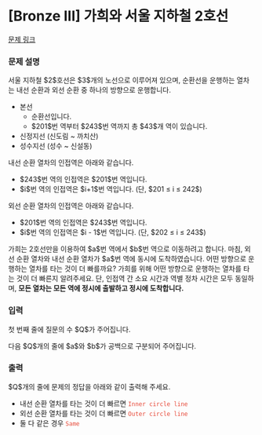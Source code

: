 # [Bronze III] 가희와 서울 지하철 2호선

[문제 링크](https://www.acmicpc.net/problem/32777) 

### 문제 설명

<p>서울 지하철 $2$호선은 $3$개의 노선으로 이루어져 있으며, 순환선을 운행하는 열차는 내선 순환과 외선 순환 중 하나의 방향으로 운행합니다.</p>

<ul>
	<li>본선
	<ul>
		<li>순환선입니다. </li>
		<li>$201$번 역부터 $243$번 역까지 총 $43$개 역이 있습니다.</li>
	</ul>
	</li>
	<li>신정지선 (신도림 ~ 까치산)</li>
	<li>성수지선 (성수 ~ 신설동)</li>
</ul>

<p>내선 순환 열차의 인접역은 아래와 같습니다.</p>

<ul>
	<li>$243$번 역의 인접역은 $201$번 역입니다.</li>
	<li>$i$번 역의 인접역은 $i+1$번 역입니다. (단, $201 ≤ i ≤ 242$)</li>
</ul>

<p>외선 순환 열차의 인접역은 아래와 같습니다.</p>

<ul>
	<li>$201$번 역의 인접역은 $243$번 역입니다.</li>
	<li>$i$번 역의 인접역은 $i - 1$번 역입니다. (단, $202 ≤ i ≤ 243$)</li>
</ul>

<p>가희는 2호선만을 이용하여 $a$번 역에서 $b$번 역으로 이동하려고 합니다. 마침, 외선 순환 열차와 내선 순환 열차가 $a$번 역에 동시에 도착하였습니다. 어떤 방향으로 운행하는 열차를 타는 것이 더 빠를까요? 가희를 위해 어떤 방향으로 운행하는 열차를 타는 것이 더 빠른지 알려주세요. 단, 인접역 간 소요 시간과 역별 정차 시간은 모두 동일하며, <strong>모든 열차는 모든 역에 정시에 출발하고 정시에 도착합니다.</strong></p>

### 입력 

 <p>첫 번째 줄에 질문의 수 $Q$가 주어집니다.</p>

<p>다음 $Q$개의 줄에 $a$와 $b$가 공백으로 구분되어 주어집니다.</p>

### 출력 

 <p>$Q$개의 줄에 문제의 정답을 아래와 같이 출력해 주세요.</p>

<ul>
	<li>내선 순환 열차를 타는 것이 더 빠르면 <span style="color:#e74c3c;"><code>Inner circle line</code></span></li>
	<li>외선 순환 열차를 타는 것이 더 빠르면 <span style="color:#e74c3c;"><code>Outer circle line</code></span></li>
	<li>둘 다 같은 경우 <span style="color:#e74c3c;"><code>Same</code></span></li>
</ul>

